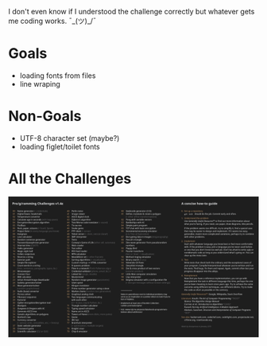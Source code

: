 I don't even know if I understood the challenge correctly but whatever gets me coding works. ¯\_(ツ)_/¯

# Goals

* loading fonts from files
* line wraping

# Non-Goals

* UTF-8 character set (maybe?)
* loading figlet/toilet fonts

# All the Challenges

![:)](https://raw.githubusercontent.com/Agrendalath/Programming-Challenges-v1.4/master/challenges.jpg)
